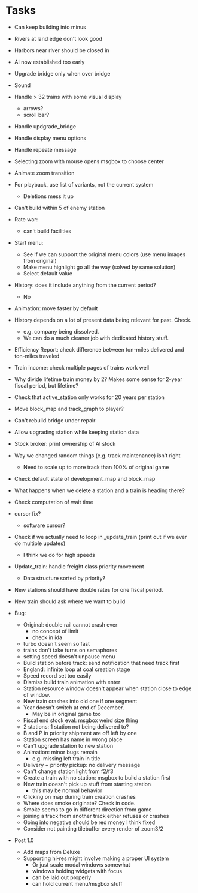 # Tasks
- Can keep building into minus
- Rivers at land edge don't look good
- Harbors near river should be closed in
- AI now established too early
- Upgrade bridge only when over bridge
- Sound
- Handle > 32 trains with some visual display
  - arrows?
  - scroll bar?
- Handle updgrade_bridge
- Handle display menu options
- Handle repeate message
- Selecting zoom with mouse opens msgbox to choose center
- Animate zoom transition
- For playback, use list of variants, not the current system
  - Deletions mess it up
- Can't build within 5 of enemy station
- Rate war:
  - can't build facilities
- Start menu:
  - See if we can support the original menu colors (use menu images from original)
  - Make menu highlight go all the way (solved by same solution)
  - Select default value
- History: does it include anything from the current period?
  - No
- Animation: move faster by default
- History depends on a lot of present data being relevant for past. Check.
  - e.g. company being dissolved.
  - We can do a much cleaner job with dedicated history stuff.
- Efficiency Report: check difference between ton-miles delivered and ton-miles traveled
- Train income: check multiple pages of trains work well
- Why divide lifetime train money by 2? Makes some sense for 2-year fiscal period, but lifetime?
- Check that active_station only works for 20 years per station
- Move block_map and track_graph to player?
- Can't rebuild bridge under repair
- Allow upgrading station while keeping station data
- Stock broker: print ownership of AI stock
- Way we changed random things (e.g. track maintenance) isn't right
  - Need to scale up to more track than 100% of original game
- Check default state of development_map and block_map
- What happens when we delete a station and a train is heading there?
- Check computation of wait time
- cursor fix?
  - software cursor?
- Check if we actually need to loop in _update_train (print out if we ever do multiple updates)
  - I think we do for high speeds
- Update_train: handle freight class priority movement
  - Data structure sorted by priority?
- New stations should have double rates for one fiscal period.
- New train should ask where we want to build
- Bug:
  - Original: double rail cannot crash ever
    - no concept of limit
    - check in ida
  - turbo doesn't seem so fast
  - trains don't take turns on semaphores
  - setting speed doesn't unpause menu
  - Build station before track: send notification that need track first
  - England: infinite loop at coal creation stage
  - Speed record set too easily
  - Dismiss build train animation with enter
  - Station resource window doesn't appear when station close to edge of window.
  - New train crashes into old one if one segment
  - Year doesn't switch at end of December.
    - May be in original game too
  - Fiscal end stock eval: msgbox weird size thing
  - 2 stations: 1 station not being delivered to?
  - B and P in priority shipment are off left by one
  - Station screen has name in wrong place
  - Can't upgrade station to new station
  - Animation: minor bugs remain
    - e.g. missing left train in title
  - Delivery + priority pickup: no delivery message
  - Can't change station light from f2/f3
  - Create a train with no station: msgbox to build a station first
  - New train doesn't pick up stuff from starting station
    - this may be normal behavior
  - Clicking on map during train creation crashes
  - Where does smoke originate? Check in code.
  - Smoke seems to go in different direction from game
  - joining a track from another track either refuses or crashes
  - Going into negative should be red money
    I think fixed
  - Consider not painting tilebuffer every render of zoom3/2
 
- Post 1.0
  - Add maps from Deluxe
  - Supporting hi-res might involve making a proper UI system
    - Or just scale modal windows somewhat
    - windows holding widgets with focus
    - can be laid out properly
    - can hold current menu/msgbox stuff

